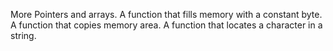 More Pointers and arrays.
A function that fills memory with a constant byte.
A function that copies memory area.
A function that locates a character in a string.
